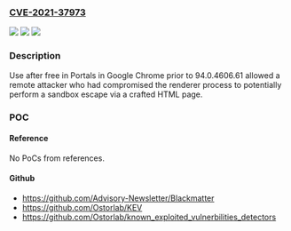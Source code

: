 ### [CVE-2021-37973](https://cve.mitre.org/cgi-bin/cvename.cgi?name=CVE-2021-37973)
![](https://img.shields.io/static/v1?label=Product&message=Chrome&color=blue)
![](https://img.shields.io/static/v1?label=Version&message=%3C%2094.0.4606.61%20&color=brighgreen)
![](https://img.shields.io/static/v1?label=Vulnerability&message=Use%20after%20free&color=brighgreen)

### Description

Use after free in Portals in Google Chrome prior to 94.0.4606.61 allowed a remote attacker who had compromised the renderer process to potentially perform a sandbox escape via a crafted HTML page.

### POC

#### Reference
No PoCs from references.

#### Github
- https://github.com/Advisory-Newsletter/Blackmatter
- https://github.com/Ostorlab/KEV
- https://github.com/Ostorlab/known_exploited_vulnerbilities_detectors

